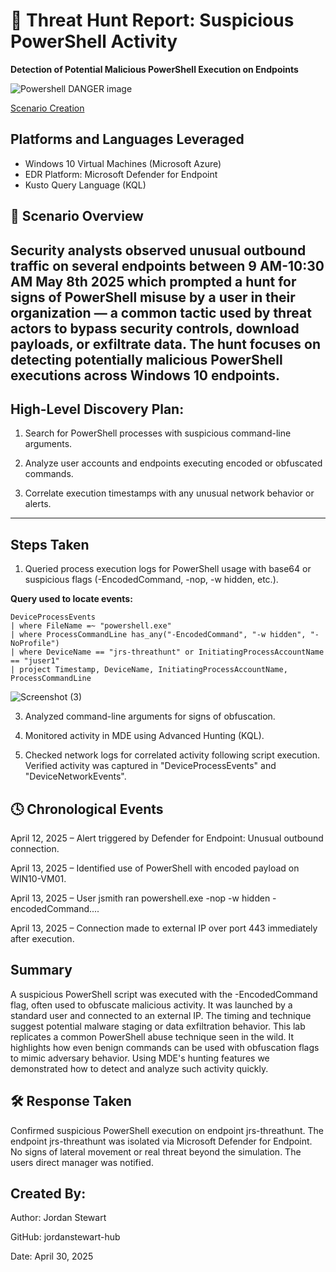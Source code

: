 # 🚨 Threat Hunt Report: Suspicious PowerShell Activity

**Detection of Potential Malicious PowerShell Execution on Endpoints**

![Powershell DANGER image](https://github.com/user-attachments/assets/5bced840-cf99-4047-a897-bc9e9afee0f9)

[Scenario Creation](https://github.com/jordanstewart-hub/Suspicious-Powershell-Usage/blob/main/threat_event.md) 

## Platforms and Languages Leveraged
- Windows 10 Virtual Machines (Microsoft Azure)
- EDR Platform: Microsoft Defender for Endpoint
- Kusto Query Language (KQL)


## 📘 Scenario Overview

Security analysts observed unusual outbound traffic on several endpoints between 9 AM-10:30 AM May 8th 2025 which prompted a hunt for signs of PowerShell misuse by a user in their organization — a common tactic used by threat actors to bypass security controls, download payloads, or exfiltrate data. The hunt focuses on detecting potentially malicious PowerShell executions across Windows 10 endpoints.
---


## High-Level Discovery Plan:
1. Search for PowerShell processes with suspicious command-line arguments.

2. Analyze user accounts and endpoints executing encoded or obfuscated commands.

3. Correlate execution timestamps with any unusual network behavior or alerts.


---

## Steps Taken
1. Queried process execution logs for PowerShell usage with base64 or suspicious flags (-EncodedCommand, -nop, -w hidden, etc.).

**Query used to locate events:**
```kql
DeviceProcessEvents
| where FileName =~ "powershell.exe"
| where ProcessCommandLine has_any("-EncodedCommand", "-w hidden", "-NoProfile")
| where DeviceName == "jrs-threathunt" or InitiatingProcessAccountName == "juser1"
| project Timestamp, DeviceName, InitiatingProcessAccountName, ProcessCommandLine

```
![Screenshot (3)](https://github.com/user-attachments/assets/e23514e4-b82b-432c-bc8b-f8c0b47139b0)


3. Analyzed command-line arguments for signs of obfuscation.

4. Monitored activity in MDE using Advanced Hunting (KQL).

5. Checked network logs for correlated activity following script execution. Verified activity was captured in "DeviceProcessEvents" and "DeviceNetworkEvents".

## 🕓 Chronological Events
April 12, 2025 – Alert triggered by Defender for Endpoint: Unusual outbound connection.

April 13, 2025 – Identified use of PowerShell with encoded payload on WIN10-VM01.

April 13, 2025 – User jsmith ran powershell.exe -nop -w hidden -encodedCommand....

April 13, 2025 – Connection made to external IP over port 443 immediately after execution.

## Summary
A suspicious PowerShell script was executed with the -EncodedCommand flag, often used to obfuscate malicious activity. It was launched by a standard user and connected to an external IP. The timing and technique suggest potential malware staging or data exfiltration behavior. This lab replicates a common PowerShell abuse technique seen in the wild. It highlights how even benign commands can be used with obfuscation flags to mimic adversary behavior. Using MDE's hunting features we demonstrated how to detect and analyze such activity quickly.

## 🛠️ Response Taken
Confirmed suspicious PowerShell execution on endpoint jrs-threathunt. The endpoint jrs-threathunt was isolated via Microsoft Defender for Endpoint.
No signs of lateral movement or real threat beyond the simulation. The users direct manager was notified.





## Created By:
Author: Jordan Stewart

GitHub: jordanstewart-hub

Date: April 30, 2025


